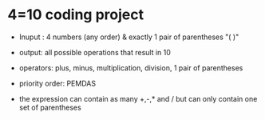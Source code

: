 # 4=10 coding project


- Inuput :
  4 numbers (any order) & exactly 1 pair of parentheses "( )"

- output: all possible operations that result in 10

- operators: plus, minus, multiplication, division, 1 pair of parentheses

- priority order: PEMDAS

- the expression can contain as many +,-,* and / but can only contain one set of parentheses
